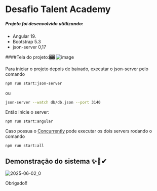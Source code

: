 # Desafio Talent Academy

##### Projeto foi desenvolvido utitlizando:
- Angular 19.
- Bootstrap 5.3
- json-server 0,17


####Tela do projeto:🖥🖥
![image](https://github.com/user-attachments/assets/72bc8115-74b6-4ea6-96c6-95c1405dcebc)

Para iniciar o projeto depois de baixado, executar o json-server pelo comando

```bash
npm run start:json-server
```
ou

```bash
json-server --watch db/db.json --port 3140
```

Então inicie o server:

```bash
npm run start:angular
```

Caso possua o [Concurrently](https://github.com/open-cli-tools/concurrently#readme) pode executar os dois servers rodando o comando

```bash
npm run start:all
```

## Demonstração do sistema ✨👀✔
![2025-06-02_0](https://github.com/user-attachments/assets/b3be9cab-ff34-4204-b7a9-e30f856b3b7a)


Obrigado!!
